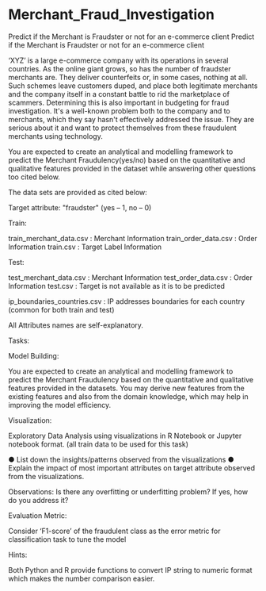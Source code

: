 # Merchant_Fraud_Investigation
Predict if the Merchant is Fraudster or not for an e-commerce client
Predict if the Merchant is Fraudster or not for an e-commerce client

‘XYZ’ is a large e-commerce company with its operations in several countries. As the online giant grows, so has the number of fraudster merchants are. They deliver counterfeits or, in some cases, nothing at all. Such schemes leave customers duped, and place both legitimate merchants and the company itself in a constant battle to rid the marketplace of scammers. Determining this is also important in budgeting for fraud investigation. It's a well-known problem both to the company and to merchants, which they say hasn't effectively addressed the issue. They are serious about it and want to protect themselves from these fraudulent merchants using technology.

You are expected to create an analytical and modelling framework to predict the Merchant Fraudulency(yes/no) based on the quantitative and qualitative features provided in the dataset while answering other questions too cited below.

The data sets are provided as cited below:

Target attribute: "fraudster" (yes – 1, no – 0)

Train:

train_merchant_data.csv : Merchant Information train_order_data.csv : Order Information train.csv : Target Label Information

Test:

test_merchant_data.csv : Merchant Information test_order_data.csv : Order Information test.csv : Target is not available as it is to be predicted

ip_boundaries_countries.csv : IP addresses boundaries for each country (common for both train and test)

All Attributes names are self-explanatory.

Tasks:

Model Building:

You are expected to create an analytical and modelling framework to predict the Merchant Fraudulency based on the quantitative and qualitative features provided in the datasets. You may derive new features from the existing features and also from the domain knowledge, which may help in improving the model efficiency.

Visualization:

Exploratory Data Analysis using visualizations in R Notebook or Jupyter notebook format. (all train data to be used for this task)

● List down the insights/patterns observed from the visualizations 
● Explain the impact of most important attributes on target attribute observed from the visualizations.

Observations: Is there any overfitting or underfitting problem? If yes, how do you address it?

Evaluation Metric:

Consider ‘F1-score’ of the fraudulent class as the error metric for classification task to tune the model

Hints:

Both Python and R provide functions to convert IP string to numeric format which makes the number comparison easier.
